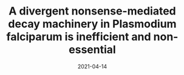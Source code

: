 ---
title: "A divergent nonsense-mediated decay machinery in Plasmodium falciparum is inefficient and non-essential"
collection: publications
permalink: /publication/2021-functional-characterization
excerpt:
date: 2021-04-14
venue: 'bioRxiv'
teaser:
github: 'https://gitlab.com/e.mchugh/nmd-paper'
paperurl: '/files/2021-04-14-a-divergent-nonsense.pdf'
link: 'https://doi.org/10.1101/2021.04.14.439394'
citation: '<b>McHugh E</b>, Bulloch MS, Batinovic S, Sarna DK, Ralph, SA. 2021. &quot;A divergent nonsense-mediated decay machinery in Plasmodium falciparum is inefficient and non-essential.&quot; <i>bioRxiv</i>. (Preprint).'
---